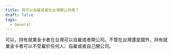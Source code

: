 ```yaml
---
title: 我可以自雇或者在台灣開公司嗎？
draft: false
tags:
  - General
---
```

可以，持有就業金卡者在台灣可以自雇或者開公司。不管在台灣還是國外，持有就業金卡者可以不受雇於任何人、自雇或者自己開公司。